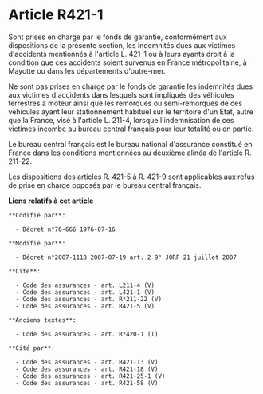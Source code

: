 # Article R421-1

Sont prises en charge par le fonds de garantie, conformément aux dispositions de la présente section, les indemnités dues aux
victimes d'accidents mentionnés à l'article L. 421-1 ou à leurs ayants droit à la condition que ces accidents soient survenus
en France métropolitaine, à Mayotte ou dans les départements d'outre-mer. 

Ne sont pas prises en charge par le fonds de garantie les indemnités dues aux victimes d'accidents dans lesquels sont
impliqués des véhicules terrestres à moteur ainsi que les remorques ou semi-remorques de ces véhicules ayant leur
stationnement habituel sur le territoire d'un Etat, autre que la France, visé à l'article L. 211-4, lorsque l'indemnisation
de ces victimes incombe au bureau central français pour leur totalité ou en partie. 

Le bureau central français est le bureau national d'assurance constitué en France dans les conditions mentionnées au deuxième
alinéa de l'article R. 211-22. 

Les dispositions des articles R. 421-5 à R. 421-9 sont applicables aux refus de prise en charge opposés par le bureau central
français.

**Liens relatifs à cet article**

	**Codifié par**:

	  - Décret n°76-666 1976-07-16

	**Modifié par**:

	  - Décret n°2007-1118 2007-07-19 art. 2 9° JORF 21 juillet 2007

	**Cite**:

	  - Code des assurances - art. L211-4 (V)
	  - Code des assurances - art. L421-1 (V)
	  - Code des assurances - art. R*211-22 (V)
	  - Code des assurances - art. R421-5 (V)

	**Anciens textes**:

	  - Code des assurances - art. R*420-1 (T)

	**Cité par**:

	  - Code des assurances - art. R421-13 (V)
	  - Code des assurances - art. R421-18 (V)
	  - Code des assurances - art. R421-25-1 (V)
	  - Code des assurances - art. R421-58 (V)
